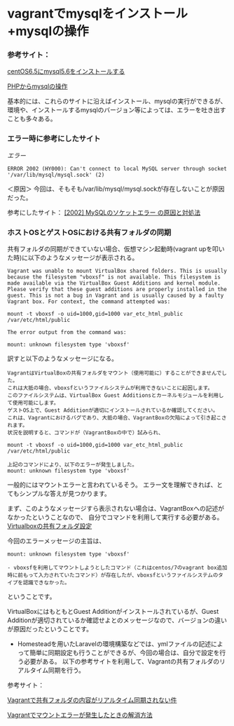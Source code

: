 # vagrantでmysqlをインストール+mysqlの操作

### 参考サイト：

[centOS6.5にmysql5.6をインストールする](https://qiita.com/tiwu_official/items/5ff3fa38611de058704a)

[PHPからmysqlの操作](https://qiita.com/tiwu_official/items/3415fad87fb3a6d68666)

基本的には、これらのサイトに沿えばインストール、mysqlの実行ができるが、
環境や、インストールするmysqlのバージョン等によっては、エラーを吐き出すことも多々ある。

### エラー時に参考にしたサイト

*エラー*
```:ソケットに関するエラー(2002)
ERROR 2002 (HY000): Can't connect to local MySQL server through socket '/var/lib/mysql/mysql.sock' (2)
```
＜原因＞
今回は、そもそも/var/lib/mysql/mysql.sockが存在しないことが原因だった。

参考にしたサイト：
[[2002] MySQLのソケットエラー の原因と対処法](https://beyondjapan.com/blog/2016/03/2002-mysql-socket-error/)

### ホストOSとゲストOSにおける共有フォルダの同期

共有フォルダの同期ができていない場合、仮想マシン起動時(vagrant upを叩いた時)に以下のようなメッセージが表示される。

```
Vagrant was unable to mount VirtualBox shared folders. This is usually
because the filesystem "vboxsf" is not available. This filesystem is
made available via the VirtualBox Guest Additions and kernel module.
Please verify that these guest additions are properly installed in the
guest. This is not a bug in Vagrant and is usually caused by a faulty
Vagrant box. For context, the command attempted was:

mount -t vboxsf -o uid=1000,gid=1000 var_etc_html_public /var/etc/html/public

The error output from the command was:

mount: unknown filesystem type 'vboxsf'

```
訳すと以下のようなメッセージになる。
```
VagrantはVirtualBoxの共有フォルダをマウント（使用可能に）することができませんでした。
これは大抵の場合、vboxsfというファイルシステムが利用できないことに起因します。
このファイルシステムは、VirtualBox Guest Additionsとカーネルモジュールを利用して使用可能にします。
ゲストOS上で、Guest Additionが適切にインストールされているか確認してください。
これは、Vagrantにおけるバグであり、大抵の場合、VagrantBoxの欠陥によって引き起こされます。
状況を説明すると、コマンドが（VagrantBoxの中で）試みられ、

mount -t vboxsf -o uid=1000,gid=1000 var_etc_html_public /var/etc/html/public

上記のコマンドにより、以下のエラーが発生しました。
mount: unknown filesystem type 'vboxsf'
```

一般的にはマウントエラーと言われているそう。
エラー文を理解できれば、とてもシンプルな答えが見つかります。

まず、このようなメッセージすら表示されない場合は、VagrantBoxへの記述がなかったということなので、
自分でコマンドを利用して実行する必要がある。
[Virtualboxの共有フォルダ設定](https://qiita.com/haseken/items/982c5369988636991a4a)

今回のエラーメッセージの主旨は、
```
mount: unknown filesystem type 'vboxsf'

- vboxsfを利用してマウントしようとしたコマンド（これはcentos/7のvagrant box追加時に前もって入力されていたコマンド）が存在したが、vboxsfというファイルシステムのタイプを認識できなかった。
```

ということです。

VirtualBoxにはもともとGuest Additionがインストールされているが、Guest Additionが適切されているか確認せよとのメッセージなので、バージョンの違いが原因だったということです。

- Homesteadを用いたLaravelの環境構築などでは、ymlファイルの記述によって簡単に同期設定も行うことができるが、今回の場合は、自分で設定を行う必要がある。
以下の参考サイトを利用して、Vagrantの共有フォルダのリアルタイム同期を行う。

参考サイト：

[Vagrantで共有フォルダの内容がリアルタイム同期されない件](https://qiita.com/sudachi808/items/edc304b3ee6c1436b0fd)

[Vagrantでマウントエラーが発生したときの解消方法](https://qiita.com/chubura/items/4166585cf3f44e33271d)

